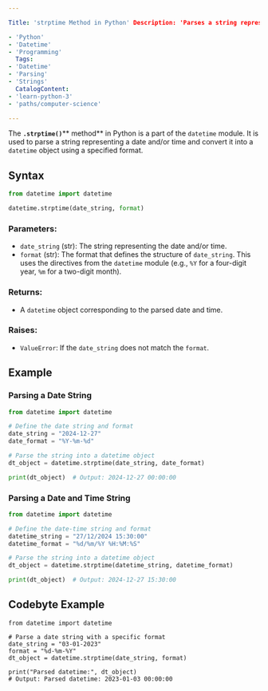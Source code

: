 ```yaml
---

Title: 'strptime Method in Python' Description: 'Parses a string representing a date and/or time into a datetime object using the specified format.' Subjects:

- 'Python'
- 'Datetime'
- 'Programming'
  Tags:
- 'Datetime'
- 'Parsing'
- 'Strings'
  CatalogContent:
- 'learn-python-3'
- 'paths/computer-science'

---
```


The **`.strptime()`**** method** in Python is a part of the `datetime` module. It is used to parse a string representing a date and/or time and convert it into a `datetime` object using a specified format.

## Syntax

```python
from datetime import datetime

datetime.strptime(date_string, format)
```

### Parameters:

- `date_string` (str): The string representing the date and/or time.
- `format` (str): The format that defines the structure of `date_string`. This uses the directives from the `datetime` module (e.g., `%Y` for a four-digit year, `%m` for a two-digit month).

### Returns:

- A `datetime` object corresponding to the parsed date and time.

### Raises:

- `ValueError`: If the `date_string` does not match the `format`.

## Example

### Parsing a Date String

```python
from datetime import datetime

# Define the date string and format
date_string = "2024-12-27"
date_format = "%Y-%m-%d"

# Parse the string into a datetime object
dt_object = datetime.strptime(date_string, date_format)

print(dt_object)  # Output: 2024-12-27 00:00:00
```

### Parsing a Date and Time String

```python
from datetime import datetime

# Define the date-time string and format
datetime_string = "27/12/2024 15:30:00"
datetime_format = "%d/%m/%Y %H:%M:%S"

# Parse the string into a datetime object
dt_object = datetime.strptime(datetime_string, datetime_format)

print(dt_object)  # Output: 2024-12-27 15:30:00
```

## Codebyte Example

```codebyte/python
from datetime import datetime

# Parse a date string with a specific format
date_string = "03-01-2023"
format = "%d-%m-%Y"
dt_object = datetime.strptime(date_string, format)

print("Parsed datetime:", dt_object)
# Output: Parsed datetime: 2023-01-03 00:00:00
```

